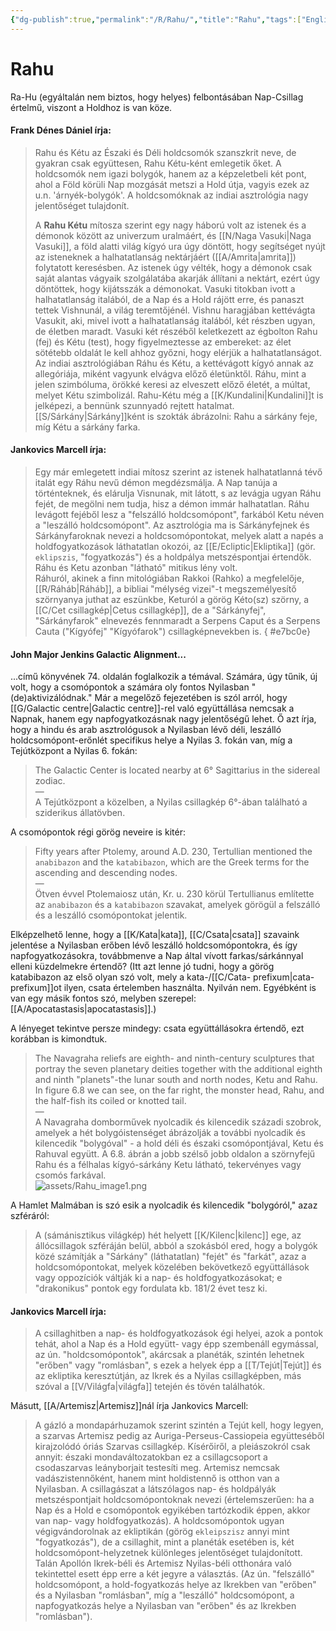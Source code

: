 ```yaml
---
{"dg-publish":true,"permalink":"/R/Rahu/","title":"Rahu","tags":["Englishtexttranslated"],"created":"2023-11-02T01:34","updated":"2024-02-07T01:40"}
---
```



# Rahu

Ra-Hu (egyáltalán nem biztos, hogy helyes) felbontásában Nap-Csillag értelmű, viszont a Holdhoz is van köze.  

#### Frank Dénes Dániel írja:

> Rahu és Kétu az Északi és Déli holdcsomók szanszkrit neve, de gyakran csak együttesen, Rahu Kétu-ként emlegetik őket. A holdcsomók nem igazi bolygók, hanem az a képzeletbeli két pont, ahol a Föld körüli Nap mozgását metszi a Hold útja, vagyis ezek az u.n. 'árnyék-bolygók'. A holdcsomóknak az indiai asztrológia nagy jelentőséget tulajdonít.  
>
> A **Rahu Kétu** mítosza szerint egy nagy háború volt az istenek és a démonok között az univerzum uralmáért, és [[N/Naga Vasuki\|Naga Vasuki]], a föld alatti világ kígyó ura úgy döntött, hogy segítséget nyújt az isteneknek a halhatatlanság nektárjáért ([[A/Amrita\|amrita]]) folytatott keresésben. Az istenek úgy vélték, hogy a démonok csak saját alantas vágyaik szolgálatába akarják állítani a nektárt, ezért úgy döntöttek, hogy kijátsszák a démonokat. Vasuki titokban ivott a halhatatlanság italából, de a Nap és a Hold rájött erre, és panaszt tettek Vishnunál, a világ teremtőjénél. Vishnu haragjában kettévágta Vasukit, aki, mivel ivott a halhatatlanság italából, két részben ugyan, de életben maradt. Vasuki két részéből keletkezett az égbolton Rahu (fej) és Kétu (test), hogy figyelmeztesse az embereket: az élet sötétebb oldalát le kell ahhoz győzni, hogy elérjük a halhatatlanságot. Az indiai asztrológiában Ráhu és Kétu, a kettévágott kígyó annak az allegóriája, miként vagyunk elvágva előző életünktől. Ráhu, mint a jelen szimbóluma, örökké keresi az elveszett előző életét, a múltat, melyet Kétu szimbolizál. Rahu-Kétu még a [[K/Kundalini\|Kundalini]]t is jelképezi, a bennünk szunnyadó rejtett hatalmat. [[S/Sárkány\|Sárkány]]ként is szokták ábrázolni: Rahu a sárkány feje, míg Kétu a sárkány farka.  

#### Jankovics Marcell írja:

> Egy már emlegetett indiai mítosz szerint az istenek halhatatlanná tévő italát egy Ráhu nevű démon megdézsmálja. A Nap tanúja a történteknek, és elárulja Visnunak, mit látott, s az levágja ugyan Ráhu fejét, de megölni nem tudja, hisz a démon immár halhatatlan. Ráhu levágott fejéből lesz a "felszálló holdcsomópont", farkából Ketu néven a "leszálló holdcsomópont". Az asztrológia ma is Sárkányfejnek és Sárkányfaroknak nevezi a holdcsomópontokat, melyek alatt a napés a holdfogyatkozások láthatatlan okozói, az [[E/Ecliptic\|Ekliptika]] (gör. `eklipszis`, "fogyatkozás") és a holdpálya metszéspontjai értendők. Ráhu és Ketu azonban "látható" mitikus lény volt.  
> Ráhuról, akinek a finn mitológiában Rakkoi (Rahko) a megfelelője, [[R/Ráháb\|Ráháb]], a bibliai "mélység vizei"-t megszemélyesítő szörnyanya juthat az eszünkbe, Keturól a görög Kéto(sz) szörny, a [[C/Cet csillagkép\|Cetus csillagkép]], de a "Sárkányfej", "Sárkányfarok" elnevezés fennmaradt a Serpens Caput és a Serpens Cauta ("Kígyófej" "Kígyófarok") csillagképnevekben is.  { #e7bc0e}


#### John Major Jenkins Galactic Alignment...

...című könyvének 74. oldalán foglalkozik a témával. Számára, úgy tűnik, új volt, hogy a csomópontok a számára oly fontos Nyilasban "(de)aktivizálódnak." Már a megelőző fejezetében is szól arról, hogy [[G/Galactic centre\|Galactic centre]]-rel való együttállása nemcsak a Napnak, hanem egy napfogyatkozásnak nagy jelentőségű lehet. Ő azt írja, hogy a hindu és arab asztrológusok a Nyilasban lévő déli, leszálló holdcsomópont-erőnlét specifikus helye a Nyilas 3. fokán van, míg a Tejútközpont a Nyilas 6. fokán:  
> The Galactic Center is located nearby at 6° Sagittarius in the sidereal zodiac.  
> —  
> A Tejútközpont a közelben, a Nyilas csillagkép 6°-ában található a sziderikus állatövben.  

A csomópontok régi görög neveire is kitér:  
> Fifty years after Ptolemy, around A.D. 230, Tertullian mentioned the `anabibazon` and the `katabibazon`, which are the Greek terms for the ascending and descending nodes.  
> —  
> Ötven évvel Ptolemaiosz után, Kr. u. 230 körül Tertullianus említette az `anabibazon` és a `katabibazon` szavakat, amelyek görögül a felszálló és a leszálló csomópontokat jelentik.

Elképzelhető lenne, hogy a [[K/Kata\|kata]], [[C/Csata\|csata]] szavaink jelentése a Nyilasban erőben lévő leszálló holdcsomópontokra, és így napfogyatkozásokra, továbbmenve a Nap által vívott farkas/sárkánnyal elleni küzdelmekre értendő? (Itt azt lenne jó tudni, hogy a görög katabibazon az első olyan szó volt, mely a kata-/[[C/Cata- prefixum\|cata- prefixum]]ot ilyen, csata értelemben használta. Nyilván nem. Egyébként is van egy másik fontos szó, melyben szerepel: [[A/Apocatastasis\|apocatastasis]].)  

A lényeget tekintve persze mindegy: csata együttállásokra értendő, ezt korábban is kimondtuk.  

> The Navagraha reliefs are eighth- and ninth-century sculptures that portray the seven planetary deities together with the additional eighth and ninth "planets"-the lunar south and north nodes, Ketu and Rahu. In figure 6.8 we can see, on the far right, the monster head, Rahu, and the half-fish  its coiled or knotted tail.  
> —  
> A Navagraha domborművek nyolcadik és kilencedik századi szobrok, amelyek a hét bolygóistenséget ábrázolják a további nyolcadik és kilencedik "bolygóval" - a hold déli és északi csomópontjával, Ketu és Rahuval együtt. A 6.8. ábrán a jobb szélső jobb oldalon a szörnyfejű Rahu és a félhalas kígyó-sárkány Ketu látható, tekervényes vagy csomós farkával.  
> ![assets/Rahu_image1.png](/img/user/R/assets/Rahu_image1.png)  

A Hamlet Malmában is szó esik a nyolcadik és kilencedik "bolygóról," azaz szféráról:  
> A (sámánisztikus világkép) hét helyett [[K/Kilenc\|kilenc]] ege, az állócsillagok szféráján belül, abból a szokásból ered, hogy a bolygók közé számítják a "Sárkány" (láthatatlan) "fejét" és "farkát", azaz a holdcsomópontokat, melyek közelében bekövetkező együttállások vagy oppozíciók váltják ki a nap- és holdfogyatkozásokat; e "drakonikus" pontok egy fordulata kb. 181/2 évet tesz ki.  

#### Jankovics Marcell írja:

> A csillaghitben a nap- és holdfogyatkozások égi helyei, azok a pontok tehát, ahol a Nap és a Hold együtt- vagy épp szembenáll egymással, az ún. "holdcsomópontok", akárcsak a planéták, szintén lehetnek "erőben" vagy "romlásban", s ezek a helyek épp a [[T/Tejút\|Tejút]] és az ekliptika keresztútján, az Ikrek és a Nyilas csillagképben, más szóval a [[V/Világfa\|világfa]] tetején és tövén találhatók.  

Másutt, [[A/Artemisz\|Artemisz]]nál írja Jankovics Marcell:  
> A gázló a mondapárhuzamok szerint szintén a Tejút kell, hogy legyen, a szarvas Artemisz pedig az Auriga-Perseus-Cassiopeia együtteséből kirajzolódó óriás Szarvas csillagkép. Kísérőiről, a pleiászokról csak annyit: északi mondaváltozatokban ez a csillagcsoport a csodaszarvas leányborjait testesíti meg. Artemisz nemcsak vadászistennőként, hanem mint holdistennő is otthon van a Nyilasban. A csillagászat a látszólagos nap- és holdpályák metszéspontjait holdcsomópontoknak nevezi (értelemszerűen: ha a Nap és a Hold e csomópontok egyikében tartózkodik éppen, akkor van nap- vagy holdfogyatkozás). A holdcsomópontok ugyan végigvándorolnak az ekliptikán (görög `ekleipszisz` annyi mint "fogyatkozás"), de a csillaghit, mint a planéták esetében is, két holdcsomópont-helyzetnek különleges jelentőséget tulajdonított. Talán Apollón Ikrek-béli és Artemisz Nyilas-béli otthonára való tekintettel esett épp erre a két jegyre a választás. (Az ún. "felszálló" holdcsomópont, a hold-fogyatkozás helye az Ikrekben van "erőben" és a Nyilasban "romlásban", míg a "leszálló" holdcsomópont, a napfogyatkozás helye a Nyilasban van "erőben" és az Ikrekben "romlásban").  